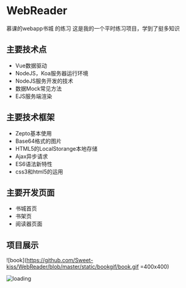 # WebReader
慕课的webapp书城 的练习
这是我的一个平时练习项目，学到了挺多知识
## 主要技术点
* Vue数据驱动
* NodeJS，Koa服务器运行环境
* NodeJS服务开发的技术
* 数据Mock常见方法
* EJS服务端渲染
## 主要技术框架
* Zepto基本使用
* Base64格式的图片
* HTML5的LocalStorange本地存储
* Ajax异步请求
* ES6语法新特性
* css3和html5的运用
## 主要开发页面
* 书城首页
* 书架页
* 阅读器页面
## 项目展示
![book](https://github.com/Sweet-kiss/WebReader/blob/master/static/bookgif/book.gif =400x400)

![loading](https://github.com/Sweet-kiss/WebReader/blob/master/static/bookgif/book.gif)

